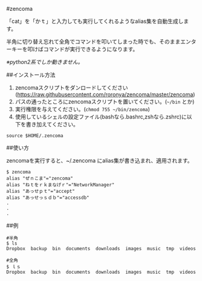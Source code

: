 #zencoma

「cat」を「かｔ」と入力しても実行してくれるようなalias集を自動生成します。

半角に切り替え忘れて全角でコマンドを叩いてしまった時でも、そのままエンターキーを叩けばコマンドが実行できるようになります。

*※python2系でしか動きません。*

##インストール方法

1. zencomaスクリプトをダンロードしてください(https://raw.githubusercontent.com/roronya/zencoma/master/zencoma)
2. パスの通ったところにzencomaスクリプトを置いてください。(`~/bin` とか)
3. 実行権限を与えてください。(`chmod 755 ~/bin/zencoma`)
4. 使用しているシェルの設定ファイル(bashなら.bashrc,zshなら.zshrc)に以下を書き加えてください。

```shellscript
source $HOME/.zencoma
```

##使い方

zencomaを実行すると、~/.zencoma にalias集が書き込まれ、適用されます。

```shellscript
$ zencoma
alias "ぜｎこま"="zencoma"
alias "ねｔをｒｋまなげｒ"="NetworkManager"
alias "あっせｐｔ"="accept"
alias "あっせっｓｄｂ"="accessdb"
.
.
.
```
##例

```shellscript
#半角
$ ls
Dropbox  backup  bin  documents  downloads  images  music  tmp  videos

#全角
$ ｌｓ
Dropbox  backup  bin  documents  downloads  images  music  tmp  videos
```
